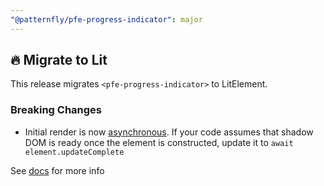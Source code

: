 ```yaml
---
"@patternfly/pfe-progress-indicator": major
---
```


## 🔥 Migrate to Lit

This release migrates `<pfe-progress-indicator>` to LitElement.

### Breaking Changes
- Initial render is now [asynchronous](https://lit.dev/docs/components/lifecycle/#reactive-update-cycle).
  If your code assumes that shadow DOM is ready once the element is constructed, update it to `await element.updateComplete`


See [docs](https://patternflyelements.org/components/progress-indicator/) for more info
